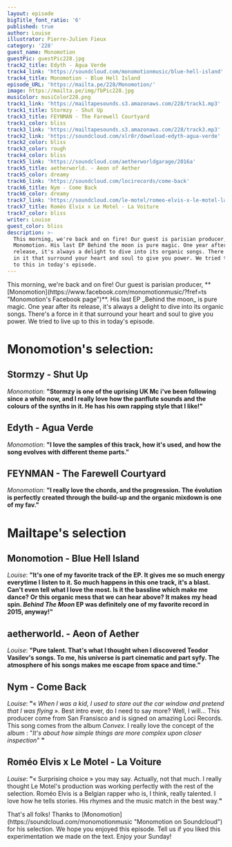 ```yaml
---
layout: episode
bigTitle_font_ratio: '6'
published: true
author: Louise
illustrator: Pierre-Julien Fieux
category: '228'
guest_name: Monomotion
guestPic: guestPic228.jpg
track2_title: Edyth - Agua Verde
track4_link: 'https://soundcloud.com/monomotionmusic/blue-hell-island'
track4_title: Monomotion - Blue Hell Island
episode_URL: 'https://mailta.pe/228/Monomotion/'
image: https://mailta.pe/img/fbPic228.jpg
musiColor: musiColor228.png
track1_link: 'https://mailtapesounds.s3.amazonaws.com/228/track1.mp3'
track1_title: Stormzy - Shut Up
track3_title: FEYNMAN - The Farewell Courtyard
track1_color: bliss
track3_link: 'https://mailtapesounds.s3.amazonaws.com/228/track3.mp3'
track2_link: 'https://soundcloud.com/xlr8r/download-edyth-agua-verde'
track2_color: bliss
track3_color: rough
track4_color: bliss
track5_link: 'https://soundcloud.com/aetherworldgarage/2016a'
track5_title: aetherworld. - Aeon of Aether
track5_color: dreamy
track6_link: 'https://soundcloud.com/locirecords/come-back'
track6_title: Nym - Come Back
track6_color: dreamy
track7_link: 'https://soundcloud.com/le-motel/romeo-elvis-x-le-motel-la-voiture'
track7_title: Roméo Elvix x Le Motel - La Voiture
track7_color: bliss
writer: Louise
guest_color: bliss
description: >-
  This morning, we're back and on fire! Our guest is parisian producer,
  Monomotion. His last EP Behind the moon is pure magic. One year after its
  release, it's always a delight to dive into its organic songs. There's a force
  in it that surround your heart and soul to give you power. We tried to live up
  to this in today's episode.
---
```

<p id="introduction">This morning, we're back and on fire! Our guest is parisian producer, **[Monomotion](https://www.facebook.com/monomotionmusic/?fref=ts "Monomotion's Facebook page")**. His last EP _Behind the moon_ is pure magic. One year after its release, it's always a delight to dive into its organic songs. There's a force in it that surround your heart and soul to give you power. We tried to live up to this in today's episode.</p>
 
# Monomotion's selection:

## Stormzy - Shut Up
_Monomotion_: **"**Stormzy is one of the uprising UK Mc i've been following since a while now, and I really love how the panflute sounds and the colours of the synths in it. He has his own rapping style that I like!**"**

## Edyth - Agua Verde
_Monomotion_: **"**I love the samples of this track, how it's used, and how the song evolves with different theme parts.**"**

## FEYNMAN - The Farewell Courtyard
_Monomotion_: **"**I really love the chords, and the progression. The évolution is perfectly created through the build-up and the organic mixdown is one of my fav.**"**

# Mailtape's selection

## Monomotion - Blue Hell Island
_Louise_: **"**It's one of my favorite track of the EP. It gives me so much energy everytime I listen to it. So much happens in this one track, it's a blast. Can't even tell what I love the most. Is it the bassline which make me dance? Or this organic mess that we can hear above? It makes my head spin. _Behind The Moon_ EP was definitely one of my favorite record in 2015, anyway!**"**

## aetherworld. - Aeon of Aether
_Louise_: **"**Pure talent. That's what I thought when I discovered Teodor Vasilev's songs. To me, his universe is part cinematic and part syfy. The atmosphere of his songs makes me escape from space and time.**"**

## Nym - Come Back
_Louise_: **"**« _When I was a kid, I used to stare out the car window and pretend that I was flying_ ». Best intro ever, do I need to say more? 
Well, I will... This producer come from San Fransisco and is signed on amazing Loci Records. This song comes from the album _Convex_. I really love the concept of the album : "_It's about how simple things are more complex upon closer inspection_" **"**

## Roméo Elvis x Le Motel - La Voiture
_Louise_: **"**« Surprising choice » you may say. Actually, not that much. I really thought Le Motel's production was working perfectly with the rest of the selection. Roméo Elvis is a Belgian rapper who is, I think, really talented. I love how he tells stories. His rhymes and the music match in the best way.**"**

<p id="outroduction">That's all folks! Thanks to [Monomotion](https://soundcloud.com/monomotionmusic "Monomotion on Soundcloud") for his selection. We hope you enjoyed this episode. Tell us if you liked this experimentation we made on the text. Enjoy your Sunday!</p>
